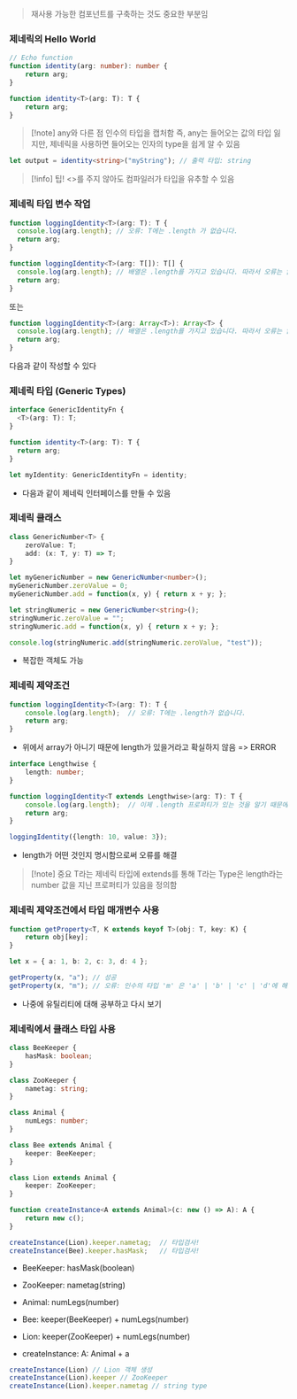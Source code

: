 > 재사용 가능한 컴포넌트를 구축하는 것도 중요한 부분임

### 제네릭의 Hello World

``` typescript
// Echo function
function identity(arg: number): number {
	return arg;
}
```

``` typescript
function identity<T>(arg: T): T {
	return arg;
}
```

> [!note] any와 다른 점
> 인수의 타입을 캡처함 즉, any는 들어오는 값의 타입 잃지만, 제네릭을 사용하면 들어오는 인자의 type을 쉽게 알 수 있음

``` typescript
let output = identity<string>("myString"); // 출력 타입: string
```

>[!info] 팁!
><>를 주지 않아도 컴파일러가 타입을 유추할 수 있음

### 제네릭 타입 변수 작업

``` typescript
function loggingIdentity<T>(arg: T): T {
  console.log(arg.length); // 오류: T에는 .length 가 없습니다.
  return arg;
}
```

``` typescript
function loggingIdentity<T>(arg: T[]): T[] {
  console.log(arg.length); // 배열은 .length를 가지고 있습니다. 따라서 오류는 없습니다.
  return arg;
}
```

또는

``` typescript
function loggingIdentity<T>(arg: Array<T>): Array<T> {
  console.log(arg.length); // 배열은 .length를 가지고 있습니다. 따라서 오류는 없습니다.
  return arg;
}
```

다음과 같이 작성할 수 있다

### 제네릭 타입 (Generic Types)

``` typescript
interface GenericIdentityFn {
  <T>(arg: T): T;
}

function identity<T>(arg: T): T {
  return arg;
}

let myIdentity: GenericIdentityFn = identity;
```

- 다음과 같이 제네릭 인터페이스를 만들 수 있음

### 제네릭 클래스

``` typescript
class GenericNumber<T> {
    zeroValue: T;
    add: (x: T, y: T) => T;
}

let myGenericNumber = new GenericNumber<number>();
myGenericNumber.zeroValue = 0;
myGenericNumber.add = function(x, y) { return x + y; };
```

``` typescript
let stringNumeric = new GenericNumber<string>();
stringNumeric.zeroValue = "";
stringNumeric.add = function(x, y) { return x + y; };

console.log(stringNumeric.add(stringNumeric.zeroValue, "test"));
```

- 복잡한 객체도 가능

### 제네릭 제약조건

``` typescript
function loggingIdentity<T>(arg: T): T {
    console.log(arg.length);  // 오류: T에는 .length가 없습니다.
    return arg;
}
```

- 위에서 array가 아니기 때문에 length가 있을거라고 확실하지 않음 => ERROR

``` typescript
interface Lengthwise {
    length: number;
}

function loggingIdentity<T extends Lengthwise>(arg: T): T {
    console.log(arg.length);  // 이제 .length 프로퍼티가 있는 것을 알기 때문에 더 이상 오류가 발생하지 않습니다.
    return arg;
}

loggingIdentity({length: 10, value: 3});
```

- length가 어떤 것인지 명시함으로써 오류를 해결

>[!note] 중요
>T라는 제네릭 타입에 extends를 통해 T라는 Type은 length라는 number 값을 지닌 프로퍼티가 있음을 정의함

### 제네릭 제약조건에서 타입 매개변수 사용

``` typescript
function getProperty<T, K extends keyof T>(obj: T, key: K) {
    return obj[key];
}

let x = { a: 1, b: 2, c: 3, d: 4 };

getProperty(x, "a"); // 성공
getProperty(x, "m"); // 오류: 인수의 타입 'm' 은 'a' | 'b' | 'c' | 'd'에 해당되지 않음.
```

- 나중에 유틸리티에 대해 공부하고 다시 보기

### 제네릭에서 클래스 타입 사용

``` typescript
class BeeKeeper {
    hasMask: boolean;
}

class ZooKeeper {
    nametag: string;
}

class Animal {
    numLegs: number;
}

class Bee extends Animal {
    keeper: BeeKeeper;
}

class Lion extends Animal {
    keeper: ZooKeeper;
}

function createInstance<A extends Animal>(c: new () => A): A {
    return new c();
}

createInstance(Lion).keeper.nametag;  // 타입검사!
createInstance(Bee).keeper.hasMask;   // 타입검사!
```

- BeeKeeper: hasMask(boolean)
- ZooKeeper: nametag(string)
- Animal: numLegs(number)
- Bee: keeper(BeeKeeper) + numLegs(number)
- Lion: keeper(ZooKeeper) + numLegs(number)

- createInstance: A: Animal + a

``` typescript
createInstance(Lion) // Lion 객체 생성
createInstance(Lion).keeper // ZooKeeper
createInstance(Lion).keeper.nametag // string type
```

